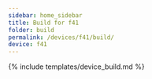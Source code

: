 ```yaml
---
sidebar: home_sidebar
title: Build for f41
folder: build
permalink: /devices/f41/build/
device: f41
---
```

{% include templates/device_build.md %}

